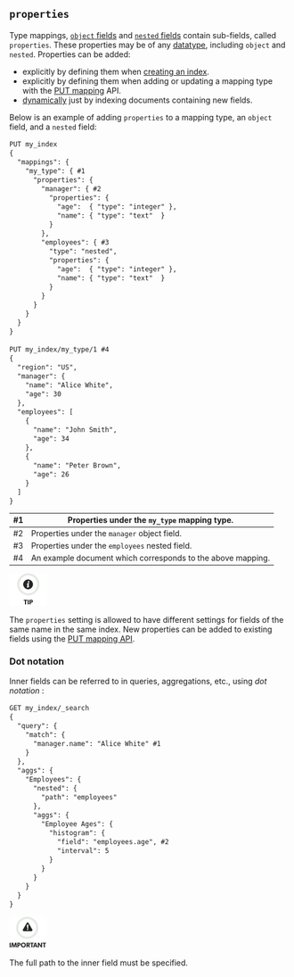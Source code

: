 ## `properties`

Type mappings, [`object` fields](object.html) and [`nested` fields](nested.html) contain sub-fields, called `properties`. These properties may be of any [datatype](mapping-types.html), including `object` and `nested`. Properties can be added:

  * explicitly by defining them when [creating an index](indices-create-index.html). 
  * explicitly by defining them when adding or updating a mapping type with the [PUT mapping](indices-put-mapping.html) API. 
  * [dynamically](dynamic-mapping.html) just by indexing documents containing new fields. 



Below is an example of adding `properties` to a mapping type, an `object` field, and a `nested` field:
    
    
    PUT my_index
    {
      "mappings": {
        "my_type": { #1
          "properties": {
            "manager": { #2
              "properties": {
                "age":  { "type": "integer" },
                "name": { "type": "text"  }
              }
            },
            "employees": { #3
              "type": "nested",
              "properties": {
                "age":  { "type": "integer" },
                "name": { "type": "text"  }
              }
            }
          }
        }
      }
    }
    
    PUT my_index/my_type/1 #4
    {
      "region": "US",
      "manager": {
        "name": "Alice White",
        "age": 30
      },
      "employees": [
        {
          "name": "John Smith",
          "age": 34
        },
        {
          "name": "Peter Brown",
          "age": 26
        }
      ]
    }

#1| Properties under the `my_type` mapping type.     
---|---    
#2| Properties under the `manager` object field.     
#3| Properties under the `employees` nested field.     
#4| An example document which corresponds to the above mapping.   
  
![Tip](images/icons/tip.png)

The `properties` setting is allowed to have different settings for fields of the same name in the same index. New properties can be added to existing fields using the [PUT mapping API](indices-put-mapping.html).

### Dot notation

Inner fields can be referred to in queries, aggregations, etc., using _dot notation_ :
    
    
    GET my_index/_search
    {
      "query": {
        "match": {
          "manager.name": "Alice White" #1
        }
      },
      "aggs": {
        "Employees": {
          "nested": {
            "path": "employees"
          },
          "aggs": {
            "Employee Ages": {
              "histogram": {
                "field": "employees.age", #2
                "interval": 5
              }
            }
          }
        }
      }
    }

![Important](images/icons/important.png)

The full path to the inner field must be specified.
